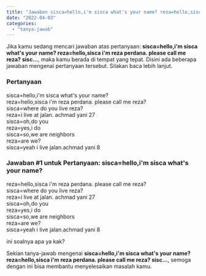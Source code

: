 ```yaml
---
title: "Jawaban sisca=hello,i'm sisca what's your name? reza=hello,sisca i'm reza perdana. please call me reza? sisc..."
date: "2022-04-03"
categories: 
  - "tanya-jawab"
---
```


Jika kamu sedang mencari jawaban atas pertanyaan: **sisca=hello,i'm sisca what's your name? reza=hello,sisca i'm reza perdana. please call me reza? sisc...**, maka kamu berada di tempat yang tepat. Disini ada beberapa jawaban mengenai pertanyaan tersebut. Silakan baca lebih lanjut.

### Pertanyaan

sisca=hello,i'm sisca what's your name?  
reza=hello,sisca i'm reza perdana. please call me reza?  
sisca=where do you live reza?  
reza=i live at jalan. achmad yani 27  
sisca=oh,do you  
reza=yes,i do  
sisca=so,we are neighbors  
reza=are we?  
sisca=yeah i live jalan.achmad yani 8

### Jawaban #1 untuk Pertanyaan: sisca=hello,i'm sisca what's your name?  
reza=hello,sisca i'm reza perdana. please call me reza?  
sisca=where do you live reza?  
reza=i live at jalan. achmad yani 27  
sisca=oh,do you  
reza=yes,i do  
sisca=so,we are neighbors  
reza=are we?  
sisca=yeah i live jalan.achmad yani 8

ini soalnya apa ya kak?  

Sekian tanya-jawab mengenai **sisca=hello,i'm sisca what's your name? reza=hello,sisca i'm reza perdana. please call me reza? sisc...**, semoga dengan ini bisa membantu menyelesaikan masalah kamu.
